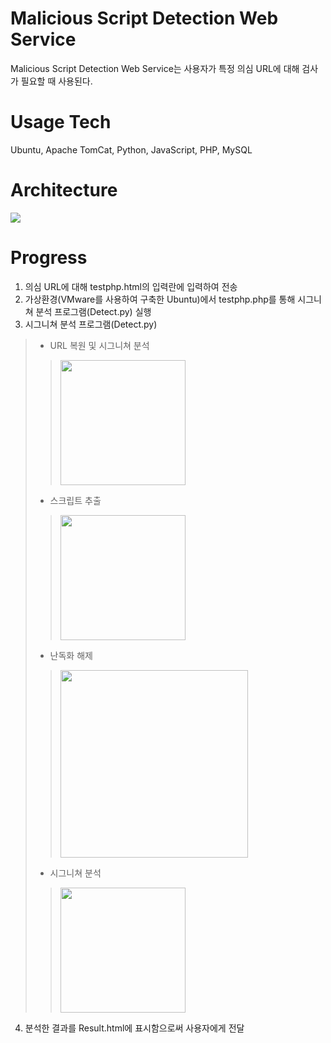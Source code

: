 # Malicious Script Detection Web Service
Malicious Script Detection Web Service는 사용자가 특정 의심 URL에 대해 검사가 필요할 때 사용된다.

# Usage Tech
Ubuntu, Apache TomCat, Python, JavaScript, PHP, MySQL

# Architecture
<div>
  <img src="https://user-images.githubusercontent.com/43469662/75999615-d63e2300-5f45-11ea-8ea0-af65b58334f6.png"></img>
</div>

# Progress
1. 의심 URL에 대해 testphp.html의 입력란에 입력하여 전송
2. 가상환경(VMware를 사용하여 구축한 Ubuntu)에서 testphp.php를 통해 시그니쳐 분석 프로그램(Detect.py) 실행
3. 시그니쳐 분석 프로그램(Detect.py)
> - URL 복원 및 시그니쳐 분석
> > <img src="https://user-images.githubusercontent.com/43469662/76003813-ec4ee200-5f4b-11ea-89c4-ce96b27a545f.png" weight="500" height="200"></img>
> - 스크립트 추출
> > <img src="https://user-images.githubusercontent.com/43469662/76003878-0a1c4700-5f4c-11ea-9b53-2709e4d2882d.png" weight="500" height="200"></img>
> - 난독화 해제
> > <img src="https://user-images.githubusercontent.com/43469662/76003907-11dbeb80-5f4c-11ea-85b4-9a9eba39df9e.png" weight="1000" height="300"></img>
> - 시그니쳐 분석
> > <img src="https://user-images.githubusercontent.com/43469662/76003918-16080900-5f4c-11ea-97f1-05a489ed48b5.png" weight="500" height="200"></img>
4. 분석한 결과를 Result.html에 표시함으로써 사용자에게 전달
